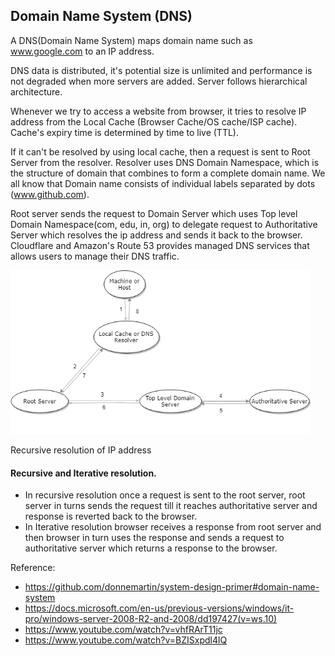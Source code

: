 ## Domain Name System (DNS)

A DNS(Domain Name System) maps domain name such as www.google.com to an IP address.

DNS data is distributed, it's potential size is unlimited and performance is not degraded when more servers are added.
Server follows hierarchical architecture.

Whenever we try to access a website from browser, it tries to resolve IP address from the Local Cache (Browser Cache/OS cache/ISP cache).
Cache's expiry time is determined by time to live (TTL).

If it can't be resolved by using local cache, then a request is sent to Root Server from the resolver.
Resolver uses DNS Domain Namespace, which is the structure of domain that combines to form a complete domain name.
We all know that Domain name consists of individual labels separated by dots (www.github.com).

Root server sends the request to Domain Server which uses Top level Domain Namespace(com, edu, in, org) to delegate request to Authoritative Server which resolves the ip address and sends it back to the browser.
Cloudflare and Amazon's Route 53 provides managed DNS services that allows users to manage their DNS traffic.  


<img src="../assets/DNS.png" width="480"/>

Recursive resolution of IP address
#### Recursive and Iterative resolution.
  * In recursive resolution once a request is sent to the root server, root server in turns sends the request till it reaches authoritative server and response is reverted back to the browser.
  * In Iterative resolution browser receives a response from root server and then browser in turn uses the response and sends a request to authoritative server which returns a response to the browser. 
  
  
Reference:
* https://github.com/donnemartin/system-design-primer#domain-name-system
* https://docs.microsoft.com/en-us/previous-versions/windows/it-pro/windows-server-2008-R2-and-2008/dd197427(v=ws.10)
* https://www.youtube.com/watch?v=vhfRArT11jc
* https://www.youtube.com/watch?v=BZISxpdl4lQ
    
